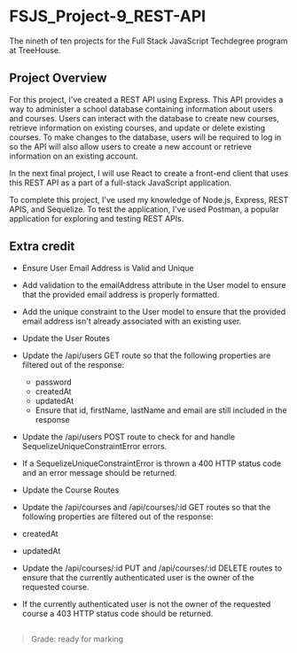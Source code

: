 # FSJS_Project-9_REST-API
The nineth of ten projects for the Full Stack JavaScript Techdegree program at TreeHouse.

## Project Overview

For this project, I've created a REST API using Express. This API provides a way to administer a school database containing information about users and courses. Users can interact with the database to create new courses, retrieve information on existing courses, and update or delete existing courses. To make changes to the database, users will be required to log in so the API will also allow users to create a new account or retrieve information on an existing account.

In the next final project, I will use React to create a front-end client that uses this REST API as a part of a full-stack JavaScript application.

To complete this project, I've used my knowledge of Node.js, Express, REST APIS, and Sequelize. To test the application, I've used Postman, a popular application for exploring and testing REST APIs.

## Extra credit

- Ensure User Email Address is Valid and Unique
 - Add validation to the emailAddress attribute in the User model to ensure that the provided email address is properly formatted.
 - Add the unique constraint to the User model to ensure that the provided email address isn't already associated with an existing user.

- Update the User Routes
 - Update the /api/users GET route so that the following properties are filtered out of the response: 
   -  password
   -  createdAt
   -  updatedAt
   -  Ensure that id, firstName, lastName and email are still included in the response

- Update the /api/users POST route to check for and handle SequelizeUniqueConstraintError errors.
 - If a SequelizeUniqueConstraintError is thrown a 400 HTTP status code and an error message should be returned.

- Update the Course Routes
 - Update the /api/courses and /api/courses/:id GET routes so that the following properties are filtered out of the response: 
  - createdAt
  - updatedAt
 - Update the /api/courses/:id PUT and /api/courses/:id DELETE routes to ensure that the currently authenticated user is the owner of the requested course. 
  - If the currently authenticated user is not the owner of the requested course a 403 HTTP status code should be returned. 
  
##

> Grade: ready for marking
